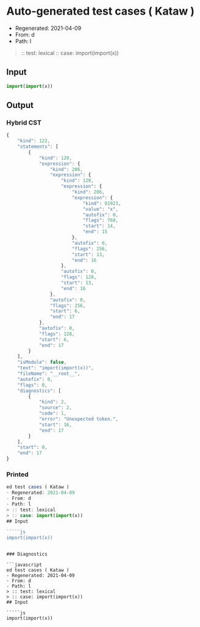 # Auto-generated test cases ( Kataw )
- Regenerated: 2021-04-09
- From: d
- Path: l
> :: test: lexical
> :: case: import(import(x))
## Input

`````js
import(import(x))
`````

## Output

### Hybrid CST

```javascript
{
    "kind": 122,
    "statements": [
        {
            "kind": 120,
            "expression": {
                "kind": 206,
                "expression": {
                    "kind": 120,
                    "expression": {
                        "kind": 206,
                        "expression": {
                            "kind": 81921,
                            "value": "x",
                            "autofix": 0,
                            "flags": 768,
                            "start": 14,
                            "end": 15
                        },
                        "autofix": 0,
                        "flags": 256,
                        "start": 13,
                        "end": 16
                    },
                    "autofix": 0,
                    "flags": 128,
                    "start": 13,
                    "end": 16
                },
                "autofix": 0,
                "flags": 256,
                "start": 6,
                "end": 17
            },
            "autofix": 0,
            "flags": 128,
            "start": 6,
            "end": 17
        }
    ],
    "isModule": false,
    "text": "import(import(x))",
    "fileName": "__root__",
    "autofix": 0,
    "flags": 0,
    "diagnostics": [
        {
            "kind": 2,
            "source": 2,
            "code": 1,
            "error": "Unexpected token.",
            "start": 16,
            "end": 17
        }
    ],
    "start": 0,
    "end": 17
}
```

### Printed

```javascript
ed test cases ( Kataw )
- Regenerated: 2021-04-09
- From: d
- Path: l
> :: test: lexical
> :: case: import(import(x))
## Input

`````js
import(import(x))
`````
```

### Diagnostics

```javascript
ed test cases ( Kataw )
- Regenerated: 2021-04-09
- From: d
- Path: l
> :: test: lexical
> :: case: import(import(x))
## Input

`````js
import(import(x))
`````
```

